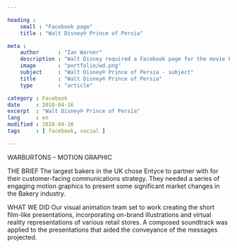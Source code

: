 ```yaml
---

heading :
    small : "Facebook page"
    title : "Walt Disney® Prince of Persia"

meta :
    author      : "Ian Warner"
    description : "Walt Disney required a Facebook page for the movie Prince of Persia that could be localised and distributed."
    image       : "portfolio/wd.png"
    subject     : "Walt Disney® Prince of Persia - subject"
    title       : "Walt Disney® Prince of Persia"
    type        : "article"

category : Facebook
date     : 2010-04-16
excerpt  : "Walt Disney® Prince of Persia"
lang     : en
modified : 2010-04-16
tags     : [ facebook, social ]

---
```


WARBURTONS – MOTION GRAPHIC

THE BRIEF
The largest bakers in the UK chose Entyce to partner with for their customer-facing
communications strategy. They needed a series of engaging motion graphics to present
some significant market changes in the Bakery industry.

WHAT WE DID
Our visual animation team set to work creating the short film-like presentations,
incorporating on-brand illustrations and virtual reality representations of various
retail stores. A composed soundtrack was applied to the presentations that aided
the conveyance of the messages projected.